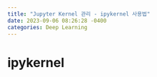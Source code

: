```yaml
---
title: "Jupyter Kernel 관리 - ipykernel 사용법"
date: 2023-09-06 08:26:28 -0400
categories: Deep Learning
---
```


# ipykernel

<br>
<br>
